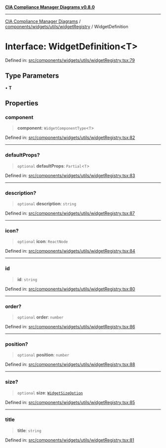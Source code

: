 [**CIA Compliance Manager Diagrams v0.8.0**](../../../../../README.md)

***

[CIA Compliance Manager Diagrams](../../../../../modules.md) / [components/widgets/utils/widgetRegistry](../README.md) / WidgetDefinition

# Interface: WidgetDefinition\<T\>

Defined in: [src/components/widgets/utils/widgetRegistry.tsx:79](https://github.com/Hack23/cia-compliance-manager/blob/78912779fad2796d4afcf9e0a863cca80a66b25f/src/components/widgets/utils/widgetRegistry.tsx#L79)

## Type Parameters

• **T**

## Properties

### component

> **component**: `WidgetComponentType`\<`T`\>

Defined in: [src/components/widgets/utils/widgetRegistry.tsx:82](https://github.com/Hack23/cia-compliance-manager/blob/78912779fad2796d4afcf9e0a863cca80a66b25f/src/components/widgets/utils/widgetRegistry.tsx#L82)

***

### defaultProps?

> `optional` **defaultProps**: `Partial`\<`T`\>

Defined in: [src/components/widgets/utils/widgetRegistry.tsx:83](https://github.com/Hack23/cia-compliance-manager/blob/78912779fad2796d4afcf9e0a863cca80a66b25f/src/components/widgets/utils/widgetRegistry.tsx#L83)

***

### description?

> `optional` **description**: `string`

Defined in: [src/components/widgets/utils/widgetRegistry.tsx:87](https://github.com/Hack23/cia-compliance-manager/blob/78912779fad2796d4afcf9e0a863cca80a66b25f/src/components/widgets/utils/widgetRegistry.tsx#L87)

***

### icon?

> `optional` **icon**: `ReactNode`

Defined in: [src/components/widgets/utils/widgetRegistry.tsx:84](https://github.com/Hack23/cia-compliance-manager/blob/78912779fad2796d4afcf9e0a863cca80a66b25f/src/components/widgets/utils/widgetRegistry.tsx#L84)

***

### id

> **id**: `string`

Defined in: [src/components/widgets/utils/widgetRegistry.tsx:80](https://github.com/Hack23/cia-compliance-manager/blob/78912779fad2796d4afcf9e0a863cca80a66b25f/src/components/widgets/utils/widgetRegistry.tsx#L80)

***

### order?

> `optional` **order**: `number`

Defined in: [src/components/widgets/utils/widgetRegistry.tsx:86](https://github.com/Hack23/cia-compliance-manager/blob/78912779fad2796d4afcf9e0a863cca80a66b25f/src/components/widgets/utils/widgetRegistry.tsx#L86)

***

### position?

> `optional` **position**: `number`

Defined in: [src/components/widgets/utils/widgetRegistry.tsx:88](https://github.com/Hack23/cia-compliance-manager/blob/78912779fad2796d4afcf9e0a863cca80a66b25f/src/components/widgets/utils/widgetRegistry.tsx#L88)

***

### size?

> `optional` **size**: [`WidgetSizeOption`](../type-aliases/WidgetSizeOption.md)

Defined in: [src/components/widgets/utils/widgetRegistry.tsx:85](https://github.com/Hack23/cia-compliance-manager/blob/78912779fad2796d4afcf9e0a863cca80a66b25f/src/components/widgets/utils/widgetRegistry.tsx#L85)

***

### title

> **title**: `string`

Defined in: [src/components/widgets/utils/widgetRegistry.tsx:81](https://github.com/Hack23/cia-compliance-manager/blob/78912779fad2796d4afcf9e0a863cca80a66b25f/src/components/widgets/utils/widgetRegistry.tsx#L81)
